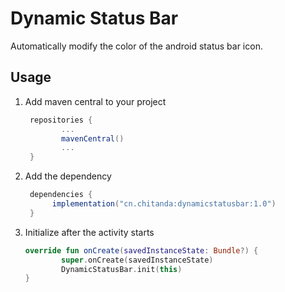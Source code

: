 # Dynamic Status Bar



Automatically modify the color of the android status bar icon.



## Usage

1. Add maven central to  your project

   ```groovy
    repositories {
           ...
           mavenCentral()
           ...
    }
   ```

2. Add the dependency

   ```groovy
    dependencies {
         implementation("cn.chitanda:dynamicstatusbar:1.0")
    }
   ```

3. Initialize after the activity starts

   ```kotlin
   override fun onCreate(savedInstanceState: Bundle?) {
           super.onCreate(savedInstanceState)
           DynamicStatusBar.init(this)
   }
   ```

   

